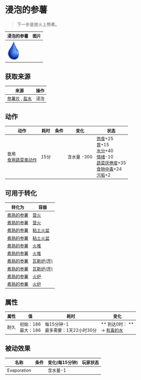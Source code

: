 # 浸泡的参薯  
> 下一步是放火上熬煮。  
  
  浸泡的参薯  |   图片   
 ----  |  ----:   
   |  ![](Sprite/Thirst.png)   
  
## 获取来源  
来源  |  操作  
----  |  ----  
[参薯片](YamCut.md) , [盐水](LQ_WaterSalt.md)  |  浸泡  
## 动作  
动作  |  耗时  |  条件  |  变化  |  状态  
----  |  ----  |  ----  |  ----  |  ----  
食用<br>[食用蔬菜类动作](VegetarianAction.md)  |  15分  |    |  含水量  -300<br>  |  [饱食](Satiation.md)+25<br>[胃](Stomach.md)+15<br>[水分](Hydration.md)+40<br>[情绪](Morale.md)-10<br>[蔬菜<nobr>厌倦度</nobr>](SaturationVegetables.md)+35<br>[食物中毒](FoodPoisoning.md)+24<br>[污垢](Filth.md)+2  
## 可用于转化  
转化为  |  容器  
----  |  ----  
[煮熟的参薯](YamBoiled.md)  |  [营火](Campfire.md)  
[煮熟的参薯](YamBoiled.md)  |  [营火](Campfire.md)  
[煮熟的参薯](YamBoiled.md)  |  [粘土火盆](ClayFirePit.md)  
[煮熟的参薯](YamBoiled.md)  |  [粘土火盆](ClayFirePit.md)  
[煮熟的参薯](YamBoiled.md)  |  [火堆](Fire.md)  
[煮熟的参薯](YamBoiled.md)  |  [火堆](Fire.md)  
[煮熟的参薯](YamBoiled.md)  |  [瓦斯炉(开)](GasCookerOn.md)  
[煮熟的参薯](YamBoiled.md)  |  [瓦斯炉(开)](GasCookerOn.md)  
[煮熟的参薯](YamBoiled.md)  |  [火炉](Stove.md)  
[煮熟的参薯](YamBoiled.md)  |  [火炉](Stove.md)  
## 属性   
属性  |  值  |  耗时  |  变化  
----  |  ----  |  ----  |  ----  
耐久  |  初始：186<br>最大：186  |  每15分钟-1<br>最多需要：1天22小时30分  |  ** 到达0时： **<br>→ [有毒的水](LQ_WaterToxic.md)  
## 被动效果  
名称  |  条件  |  变化(每15分钟)  |  玩家状态  
----  |  ----  |  ----  |  ----  
Evaporation  |    |  含水量-1  |    
